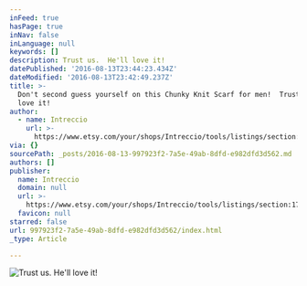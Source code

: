 ```yaml
---
inFeed: true
hasPage: true
inNav: false
inLanguage: null
keywords: []
description: Trust us.  He'll love it!
datePublished: '2016-08-13T23:44:23.434Z'
dateModified: '2016-08-13T23:42:49.237Z'
title: >-
  Don't second guess yourself on this Chunky Knit Scarf for men!  Trust me he'll
  love it!
author:
  - name: Intreccio
    url: >-
      https://www.etsy.com/your/shops/Intreccio/tools/listings/section:17870087/256627793
via: {}
sourcePath: _posts/2016-08-13-997923f2-7a5e-49ab-8dfd-e982dfd3d562.md
authors: []
publisher:
  name: Intreccio
  domain: null
  url: >-
    https://www.etsy.com/your/shops/Intreccio/tools/listings/section:17870087/256627793
  favicon: null
starred: false
url: 997923f2-7a5e-49ab-8dfd-e982dfd3d562/index.html
_type: Article

---
```

![Trust us.  He'll love it!](https://the-grid-user-content.s3-us-west-2.amazonaws.com/253e8299-b5bd-4a95-b9ca-5fe270094a53.jpg)
